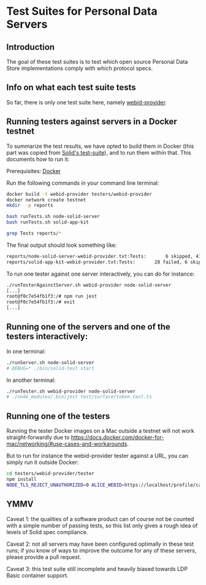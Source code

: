 # Test Suites for Personal Data Servers

## Introduction

The goal of these test suites is to test which open source
Personal Data Store implementations comply with which protocol specs.

## Info on what each test suite tests
So far, there is only one test suite here, namely [webid-provider](./docs/webid-provider.md).

## Running testers against servers in a Docker testnet

To summarize the test results, we have opted to build them in Docker
(this part was copied from [Solid's test-suite](https://github.com/solid/test-suite)),
and to run them within that. This documents how to run it:

Prerequisites: [Docker](https://docs.docker.com/install/)

Run the following commands in your command line terminal:

```sh
docker build -t webid-provider testers/webid-provider
docker network create testnet
mkdir  -p reports

bash runTests.sh node-solid-server
bash runTests.sh solid-app-kit

grep Tests reports/*
```
The final output should look something like:
```sh
reports/node-solid-server-webid-provider.txt:Tests:       6 skipped, 43 passed, 49 total
reports/solid-app-kit-webid-provider.txt:Tests:       28 failed, 6 skipped, 15 passed, 49 total
```

To run one tester against one server interactively, you can do for instance:
```sh
./runTesterAgainstServer.sh webid-provider node-solid-server
[...]
root@f0c7e54fb1f3:/# npm run jest
root@f0c7e54fb1f3:/# exit
[...]
```

## Running one of the servers and one of the testers interactively:
In one terminal:
```sh
./runServer.sh node-solid-server
# DEBUG=* ./bin/solid-test start
```

In another terminal:
```sh
./runTester.sh webid-provider node-solid-server
# ./node_modules/.bin/jest test/surface/token.test.ts
```

## Running one of the testers
Running the tester Docker images on a Mac outside a testnet will not work
straight-forwardly due to https://docs.docker.com/docker-for-mac/networking/#use-cases-and-workarounds.

But to run for instance the webid-provider tester against a URL, you can simply run it outside Docker:
```sh
cd testers/webid-provider/tester
npm install
NODE_TLS_REJECT_UNAUTHORIZED=0 ALICE_WEBID=https://localhost/profile/card#me SERVER_ROOT=https://localhost ./node_modules/.bin/jest test/surface/*
```

## YMMV

Caveat 1: the qualities of a software product can of course not be counted with a simple number of passing tests,
so this list only gives a rough idea of levels of Solid spec compliance.

Caveat 2: not all servers may have been configured optimally in these test runs; if you know of ways to improve the
outcome for any of these servers, please provide a pull request.

Caveat 3: this test suite still incomplete and heavily biased towards LDP Basic container support.
